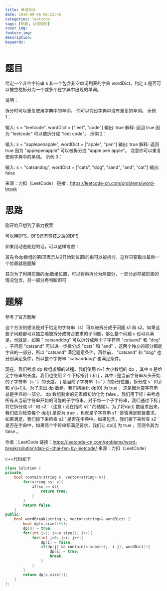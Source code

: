 ```yaml
---
title: 单词拆分
date: 2019-09-06 08:23:46
categories: leetcode
tags: [刷题, 动态规划]
cover_img:
feature_img:
description:
keywords:
---
```


# 题目

给定一个非空字符串 s 和一个包含非空单词列表的字典 wordDict，判定 s 是否可以被空格拆分为一个或多个在字典中出现的单词。

说明：

拆分时可以重复使用字典中的单词。
你可以假设字典中没有重复的单词。
示例 1：

输入: s = "leetcode", wordDict = ["leet", "code"]
输出: true
解释: 返回 true 因为 "leetcode" 可以被拆分成 "leet code"。
示例 2：

输入: s = "applepenapple", wordDict = ["apple", "pen"]
输出: true
解释: 返回 true 因为 "applepenapple" 可以被拆分成 "apple pen apple"。
     注意你可以重复使用字典中的单词。
示例 3：

输入: s = "catsandog", wordDict = ["cats", "dog", "sand", "and", "cat"]
输出: false

来源：力扣（LeetCode）
链接：https://leetcode-cn.com/problems/word-break

# 思路

刚开始只想到了暴力搜索

可以用DFS、BFS还有剪枝之后的DFS



如果用动态规划的话，可以这样考虑：

首先令dp数组的第i项表示从0开始到位置i的串可以被拆分，这样只要取出最后一个位置就是题解

其次为了利用前面的dp数组位置，可以将串拆分为两部分，一部分必然被前面的情况包含，另一部分再判断即可



# 题解

参考了官方题解

这个方法的想法是对于给定的字符串（s）可以被拆分成子问题 s1 和 s2。如果这些子问题都可以独立地被拆分成符合要求的子问题，那么整个问题 s 也可以满足。也就是，如果 "
catsanddog" 可以拆分成两个子字符串 "catsand" 和 “dog" 。子问题 "catsand" 可以进一步拆分成 "cats" 和 "and" ，这两个独立的部分都是字典的一部分，所以 "catsand" 满足题意条件，再往前， "catsand" 和 ”dog" 也分别满足条件，所以整个字符串 "catsanddog" 也满足条件。

现在，我们考虑 dp 数组求解的过程。我们使用 n+1 大小数组的 dp ，其中 n 是给定字符串的长度。我们也使用 2 个下标指针 i 和 j ，其中 i 是当前字符串从头开始的子字符串（s ′ ）的长度， j 是当前子字符串（s ′ ）的拆分位置，拆分成 s ′ (0,j) 和 s′(j+1,i)。为了求出 dp 数组，我们初始化 dp[0] 为 true ，这是因为空字符串总是字典的一部分。 dp 数组剩余的元素都初始化为 false 。我们用下标 i 来考虑所有从当前字符串开始的可能的子字符串。对于每一个子字符串，我们通过下标 j 将它拆分成 s1 ′ 和 s2 ′（注意 i 现在指向 s2 ′  的结尾）。为了将dp[i] 数组求出来，我们依次检查每个 dp[j] 是否为 true ，也就是子字符串 s1 ′ 是否满足题目要求。如果满足，我们接下来检查 s2 ′ 是否在字典中。如果包含，我们接下来检查 s2 ′ 是否在字典中，如果两个字符串都满足要求，我们让 dp[i] 为 true ，否则令其为 
false 。

作者：LeetCode
链接：https://leetcode-cn.com/problems/word-break/solution/dan-ci-chai-fen-by-leetcode/
来源：力扣（LeetCode）



c++代码如下

``` c++ 
class Solution {
private:
    bool contain(string s, vector<string> v){
        for(string ss: v){
            if(ss == s){
                return true;
            }
        }
        return false;
    }
public:
    bool wordBreak(string s, vector<string>& wordDict) {
        bool dp[s.size()+1];
        dp[0] = true;
        for(int i=1; i<=s.size(); i++){
            for(int j=0; j<i; j++){
                dp[i] = false;
                if(dp[j] && contain(s.substr(j, i-j), wordDict)){
                    dp[i] = true;
                    break;
                }
            }
        }
        return dp[s.size()];
    }
};
```


